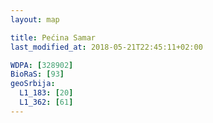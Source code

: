 ```yaml
---
layout: map

title: Pećina Samar
last_modified_at: 2018-05-21T22:45:11+02:00

WDPA: [328902]
BioRaS: [93]
geoSrbija:
  L1_183: [20]
  L1_362: [61]
---
```

